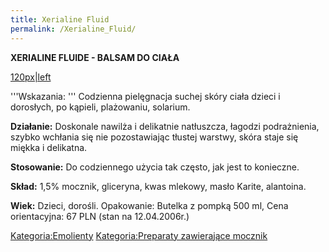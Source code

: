 ```yaml
---
title: Xerialine Fluid
permalink: /Xerialine_Fluid/
---
```


**XERIALINE FLUIDE - BALSAM DO CIAŁA**

[120px|left](/Grafika:FLUIDE_XERIALINE.jpg "wikilink")

'''Wskazania: ''' Codzienna pielęgnacja suchej skóry ciała dzieci i dorosłych, po kąpieli, plażowaniu, solarium.

**Działanie:** Doskonale nawilża i delikatnie natłuszcza, łagodzi podrażnienia, szybko wchłania się nie pozostawiając tłustej warstwy, skóra staje się miękka i delikatna.

**Stosowanie:** Do codziennego użycia tak często, jak jest to konieczne.

**Skład:** 1,5% mocznik, gliceryna, kwas mlekowy, masło Karite, alantoina.

**Wiek:** Dzieci, dorośli. Opakowanie: Butelka z pompką 500 ml, Cena orientacyjna: 67 PLN (stan na 12.04.2006r.)

[Kategoria:Emolienty](/atopedia/Kategoria:Emolienty "wikilink") [Kategoria:Preparaty zawierające mocznik](/atopedia/Kategoria:Preparaty_zawierające_mocznik "wikilink")